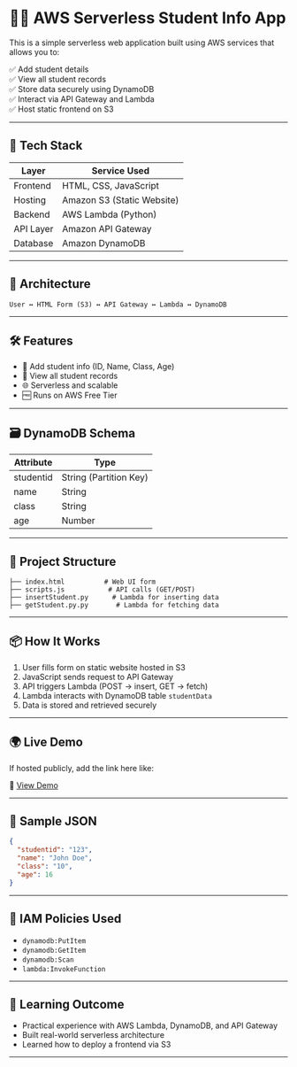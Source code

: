# 🧑‍🎓 AWS Serverless Student Info App

This is a simple serverless web application built using AWS services that allows you to:

✅ Add student details  
✅ View all student records  
✅ Store data securely using DynamoDB  
✅ Interact via API Gateway and Lambda  
✅ Host static frontend on S3

---

## 🚀 Tech Stack

| Layer      | Service Used              |
|------------|---------------------------|
| Frontend   | HTML, CSS, JavaScript     |
| Hosting    | Amazon S3 (Static Website)|
| Backend    | AWS Lambda (Python)       |
| API Layer  | Amazon API Gateway        |
| Database   | Amazon DynamoDB           |

---

## 🧩 Architecture

```plaintext
User ↔️ HTML Form (S3) ↔️ API Gateway ↔️ Lambda ↔️ DynamoDB
```

---

## 🛠️ Features

- 🔄 Add student info (ID, Name, Class, Age)
- 👀 View all student records
- 🌐 Serverless and scalable
- 🆓 Runs on AWS Free Tier

---

## 🗃️ DynamoDB Schema

| Attribute  | Type   |
|------------|--------|
| studentid  | String (Partition Key) |
| name       | String |
| class      | String |
| age        | Number |

---

## 📁 Project Structure

```
├── index.html          # Web UI form
├── scripts.js           # API calls (GET/POST)
├── insertStudent.py      # Lambda for inserting data
├── getStudent.py.py       # Lambda for fetching data
```

---

## 📦 How It Works

1. User fills form on static website hosted in S3  
2. JavaScript sends request to API Gateway  
3. API triggers Lambda (POST → insert, GET → fetch)  
4. Lambda interacts with DynamoDB table `studentData`  
5. Data is stored and retrieved securely  

---

## 🌍 Live Demo

If hosted publicly, add the link here like:

🔗 [View Demo](http://serverless-website-bucket-project.s3-website.ap-south-1.amazonaws.com)

---

## 🧾 Sample JSON

```json
{
  "studentid": "123",
  "name": "John Doe",
  "class": "10",
  "age": 16
}
```

---

## 🔐 IAM Policies Used

- `dynamodb:PutItem`  
- `dynamodb:GetItem`  
- `dynamodb:Scan`  
- `lambda:InvokeFunction`  

---

## 🧠 Learning Outcome

- Practical experience with AWS Lambda, DynamoDB, and API Gateway  
- Built real-world serverless architecture  
- Learned how to deploy a frontend via S3  

---
